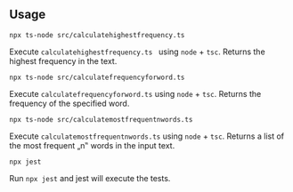 ## Usage

```
npx ts-node src/calculatehighestfrequency.ts
```

Execute `calculatehighestfrequency.ts ` using `node` + `tsc`.
Returns the highest frequency in the text.

```
npx ts-node src/calculatefrequencyforword.ts
```

Execute `calculatefrequencyforword.ts` using `node` + `tsc`.
Returns the frequency of the specified word.

```
npx ts-node src/calculatemostfrequentnwords.ts
```

Execute `calculatemostfrequentnwords.ts` using `node` + `tsc`.
Returns a list of the most frequent „n‟ words in the input text.

```
npx jest
```

Run `npx jest` and jest will execute the tests.
